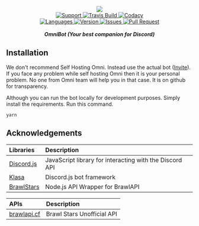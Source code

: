 <div align="center">
    <img src="https://cdn.discordapp.com/attachments/509385945405980683/547806345999417354/coollogo_com-29429781.png" align="center">
<br>
<a href="https://dsc.gg/bbmdev">
    <img src="https://img.shields.io/discord/496584856084545537.svg?colorB=Blue&logo=discord&label=Support&style=for-the-badge" alt="Support">
</a>

<a href="https://github.com/BiswaYT/OmniBot">
    <img src="https://img.shields.io/travis/com/OmniDiscord/OmniBot.svg?style=for-the-badge" alt="Travis Build">
</a>

<a href="https://github.com/BiswaYT/OmniBot">
    <img src="https://img.shields.io/codacy/grade/a8c86f1a39e942ef8b03357d2932b03a.svg?style=for-the-badge" alt="Codacy">
</a>
<br>

<a href="https://github.com/BiswaYT/OmniBot">
    <img src="https://img.shields.io/github/languages/top/OmniDiscord/OmniBot.svg?colorB=Yellow&style=for-the-badge" alt="Languages">
</a>

<a href="https://github.com/BiswaYT/OmniBot">
    <img src="https://img.shields.io/github/package-json/v/OmniDiscord/OmniBot.svg?colorB=Orange&style=for-the-badge" alt="Version">
</a>

<a href="https://github.com/BiswaYT/OmniBot/issues">
    <img src="https://img.shields.io/github/issues/OmniDiscord/OmniBot.svg?style=for-the-badge" alt="Issues">
</a>

<a href="https://github.com/OmniDiscord/OmniBot/pulls">
    <img src="https://img.shields.io/github/issues-pr/BiswaYT/OmniBot.svg?style=for-the-badge" alt="Pull Request">
</a>
<br>
<br>
<strong><i>OmniBot (Your best companion for Discord)</i></strong>
<br>
</div>

## Installation
We don't recommend Self Hosting Omni. Instead use the actual bot ([Invite](https://discordapp.com/api/oauth2/authorize?client_id=946979331165544478&permissions=2134207679&scope=bot)). If you face any problem while self hosting Omni then it is your personal problem. No one from Omni team will help you in that case. It is on github for transparency.

Although you can run the bot locally for development purposes. Simply install the requirements.
Run this command.
```
yarn
```

## Acknowledgements
|                      Libraries                         	|                       Description                       	|
|:------------------------------------------------------    |:-------------------------------------------------------	|
| [Discord.js](https://github.com/discordjs/discord.js)  	| JavaScript library for interacting with the Discord API 	|
| [Klasa](https://github.com/dirigeants/klasa)           	| Discord.js bot framework                                	|
| [BrawlStars](https://github.com/pollen5/brawlstars.js) 	| Node.js API Wrapper for BrawlAPI                        	|

|              APIs                  	|         Description        	|
|:----------------------------------	|:--------------------------	|
| [brawlapi.cf](https://brawlapi.cf) 	| Brawl Stars Unofficial API 	|

